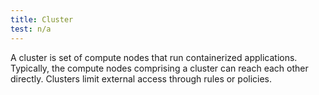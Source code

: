 ```yaml
---
title: Cluster
test: n/a
---
```


A cluster is set of compute nodes that run containerized applications.
Typically, the compute nodes comprising a cluster can reach each other directly.
Clusters limit external access through rules or policies.
